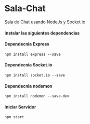 # Sala-Chat
Sala de Chat usando NodeJs y Socket.io

#### Instalar las siguientes dependencias

#### Dependecnia Express
`npm install express --save`

#### Dependecnia Socket.io
`npm install socket.io --save`

#### Dependecnia nodemon
`npm install nodemon --save-dev`

#### Iniciar Servidor
`npm start`

